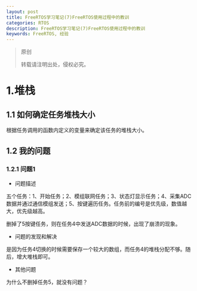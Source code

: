 ```yaml
---
layout: post
title: FreeRTOS学习笔记(7)FreeRTOS使用过程中的教训
categories: RTOS
description: FreeRTOS学习笔记(7)FreeRTOS使用过程中的教训
keywords: FreeRTOS, 经验
---
```


> 原创
> 
> 转载请注明出处，侵权必究。

# 1.堆栈
## 1.1 如何确定任务堆栈大小

根据任务调用的函数内定义的变量来确定该任务的堆栈大小。

## 1.2 我的问题
### 1.2.1 问题1
* 问题描述

五个任务：1、开始任务；2、模组联网任务；3、状态灯显示任务；4、采集ADC数据并通过通信模组发送；5、按键遍历任务。任务前的编号是优先级，数值越大，优先级越高。

删掉了5按键任务，则在任务4中发送ADC数据的时候，出现了崩溃的现象。

* 问题的发现和解决

是因为任务4切换的时候需要保存一个较大的数组，而任务4的堆栈分配不够。随后，增大堆栈即可。

* 其他问题

为什么不删掉任务5，就没有问题？

